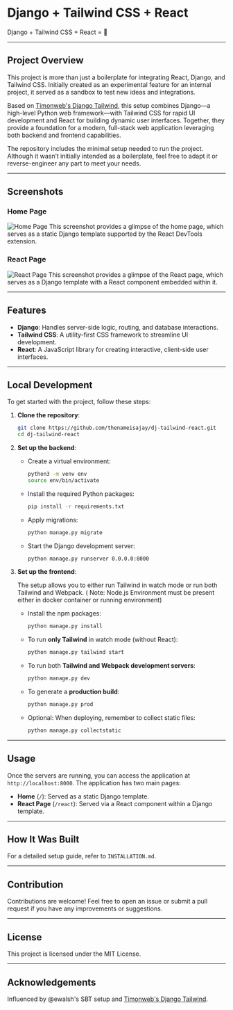 # Django + Tailwind CSS + React

Django + Tailwind CSS + React = 🧡

---

## Project Overview

This project is more than just a boilerplate for integrating React, Django, and Tailwind CSS. Initially created as an experimental feature for an internal project, it served as a sandbox to test new ideas and integrations.

Based on [Timonweb's Django Tailwind](https://github.com/timonweb/django-tailwind), this setup combines Django—a high-level Python web framework—with Tailwind CSS for rapid UI development and React for building dynamic user interfaces. Together, they provide a foundation for a modern, full-stack web application leveraging both backend and frontend capabilities.

The repository includes the minimal setup needed to run the project. Although it wasn’t initially intended as a boilerplate, feel free to adapt it or reverse-engineer any part to meet your needs.

---

## Screenshots

### Home Page

![Home Page](https://github.com/thenameisajay/django-tailwind-react/blob/main/screenshots/home.png)
This screenshot provides a glimpse of the home page, which serves as a static Django template supported by the React DevTools extension.


### React Page
![React Page](https://github.com/thenameisajay/django-tailwind-react/blob/main/screenshots/react.png)
This screenshot provides a glimpse of the React page, which serves as a Django template with a React component embedded within it.

---

## Features

- **Django**: Handles server-side logic, routing, and database interactions.
- **Tailwind CSS**: A utility-first CSS framework to streamline UI development.
- **React**: A JavaScript library for creating interactive, client-side user interfaces.

---

## Local Development

To get started with the project, follow these steps:

1. **Clone the repository**:
    ```bash
    git clone https://github.com/thenameisajay/dj-tailwind-react.git
    cd dj-tailwind-react
    ```

2. **Set up the backend**:
    - Create a virtual environment:
        ```bash
        python3 -m venv env
        source env/bin/activate
        ```
    - Install the required Python packages:
        ```bash
        pip install -r requirements.txt
        ```
    - Apply migrations:
        ```bash
        python manage.py migrate
        ```
    - Start the Django development server:
        ```bash
        python manage.py runserver 0.0.0.0:8000
        ```

3. **Set up the frontend**:

    The setup allows you to either run Tailwind in watch mode or run both Tailwind and Webpack. ( Note: Node.js Environment must be present either in docker container or running environment)

    - Install the npm packages:
      ```bash
      python manage.py install
      ```

    - To run **only Tailwind** in watch mode (without React):
      ```bash
      python manage.py tailwind start
      ```

    - To run both **Tailwind and Webpack development servers**:
      ```bash
      python manage.py dev
      ```

    - To generate a **production build**:
      ```bash
      python manage.py prod
      ```

    - Optional: When deploying, remember to collect static files:
      ```bash
      python manage.py collectstatic
      ```

---

## Usage

Once the servers are running, you can access the application at `http://localhost:8000`. The application has two main pages:
- **Home** (`/`): Served as a static Django template.
- **React Page** (`/react`): Served via a React component within a Django template.

---

## How It Was Built

For a detailed setup guide, refer to `INSTALLATION.md`.

---

## Contribution

Contributions are welcome! Feel free to open an issue or submit a pull request if you have any improvements or suggestions.

---

## License

This project is licensed under the MIT License.

---

## Acknowledgements 

Influenced by @ewalsh's SBT setup and [Timonweb's Django Tailwind](https://github.com/timonweb/django-tailwind).

